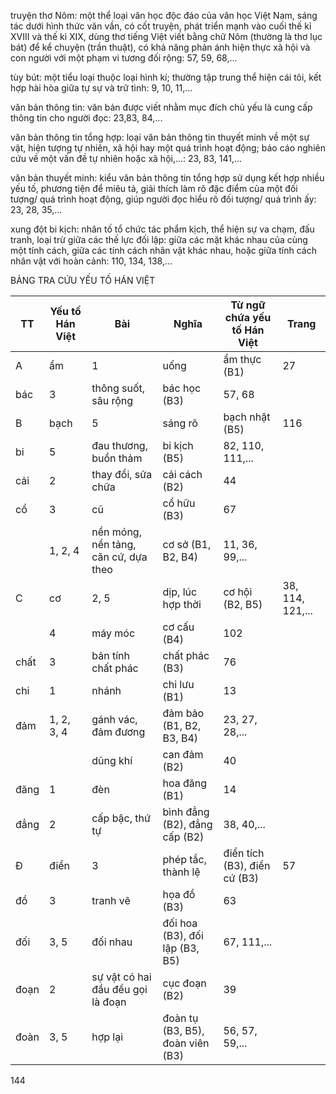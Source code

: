 truyện thơ Nôm: một thể loại văn học độc đáo của văn học Việt Nam, sáng tác dưới hình thức văn vần, có cốt truyện, phát triển mạnh vào cuối thế kỉ XVIII và thế kỉ XIX, dùng thơ tiếng Việt viết bằng chữ Nôm (thường là thơ lục bát) để kể chuyện (trần thuật), có khả năng phản ánh hiện thực xã hội và con người với một phạm vi tương đối rộng: 57, 59, 68,...

tùy bút: một tiểu loại thuộc loại hình kí; thường tập trung thể hiện cái tôi, kết hợp hài hòa giữa tự sự và trữ tình: 9, 10, 11,...

văn bản thông tin: văn bản được viết nhằm mục đích chủ yếu là cung cấp thông tin cho người đọc: 23,83, 84,...

văn bản thông tin tổng hợp: loại văn bản thông tin thuyết minh về một sự vật, hiện tượng tự nhiên, xã hội hay một quá trình hoạt động; báo cáo nghiên cứu về một vấn đề tự nhiên hoặc xã hội,...: 23, 83, 141,...

văn bản thuyết minh: kiểu văn bản thông tin tổng hợp sử dụng kết hợp nhiều yếu tố, phương tiện để miêu tả, giải thích làm rõ đặc điểm của một đối tượng/ quá trình hoạt động, giúp người đọc hiểu rõ đối tượng/ quá trình ấy: 23, 28, 35,...

xung đột bi kịch: nhân tố tổ chức tác phẩm kịch, thể hiện sự va chạm, đấu tranh, loại trừ giữa các thế lực đối lập: giữa các mặt khác nhau của cùng một tính cách, giữa các tính cách nhân vật khác nhau, hoặc giữa tính cách nhân vật với hoàn cảnh: 110, 134, 138,...

BẢNG TRA CỨU YẾU TỐ HÁN VIỆT

TT | Yếu tố Hán Việt | Bài | Nghĩa | Từ ngữ chứa yếu tố Hán Việt | Trang
--- | --- | --- | --- | --- | ---
A | ẩm | 1 | uống | ẩm thực (B1) | 27
 | bác | 3 | thông suốt, sâu rộng | bác học (B3) | 57, 68
B | bạch | 5 | sáng rõ | bạch nhật (B5) | 116
 | bi | 5 | đau thương, buồn thảm | bi kịch (B5) | 82, 110, 111,...
 | cải | 2 | thay đổi, sửa chữa | cải cách (B2) | 44
 | cổ | 3 | cũ | cổ hữu (B3) | 67
 |  | 1, 2, 4 | nền móng, nền tảng, căn cứ, dựa theo | cơ sở (B1, B2, B4) | 11, 36, 99,...
C | cơ | 2, 5 | dịp, lúc hợp thời | cơ hội (B2, B5) | 38, 114, 121,...
 |  | 4 | máy móc | cơ cấu (B4) | 102
 | chất | 3 | bản tính chất phác | chất phác (B3) | 76
 | chi | 1 | nhánh | chi lưu (B1) | 13
 | đảm | 1, 2, 3, 4 | gánh vác, đảm đương | đảm bảo (B1, B2, B3, B4) | 23, 27, 28,...
 |  |  | dũng khí | can đảm (B2) | 40
 | đăng | 1 | đèn | hoa đăng (B1) | 14
 | đẳng | 2 | cấp bậc, thứ tự | bình đẳng (B2), đẳng cấp (B2) | 38, 40,...
Đ | điển | 3 | phép tắc, thành lệ | điển tích (B3), điển cứ (B3) | 57
 | đồ | 3 | tranh vẽ | họa đồ (B3) | 63
 | đối | 3, 5 | đối nhau | đối hoa (B3), đối lập (B3, B5) | 67, 111,...
 | đoạn | 2 | sự vật có hai đầu đều gọi là đoạn | cục đoạn (B2) | 39
 | đoàn | 3, 5 | hợp lại | đoàn tụ (B3, B5), đoàn viên (B3) | 56, 57, 59,...

144